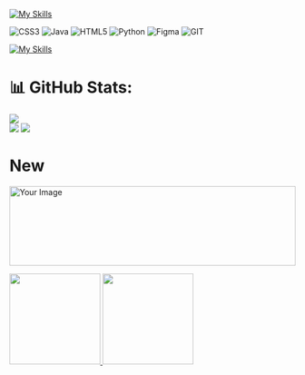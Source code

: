 [![My Skills](https://skillicons.dev/icons?i=cpp,java,python,git,html,css,figma)](https://skillicons.dev)

![CSS3](https://img.shields.io/badge/css3-%231572B6.svg?style=for-the-badge&logo=css3&logoColor=white) ![Java](https://img.shields.io/badge/java-%23ED8B00.svg?style=for-the-badge&logo=java&logoColor=white) ![HTML5](https://img.shields.io/badge/html5-%23E34F26.svg?style=for-the-badge&logo=html5&logoColor=white) ![Python](https://img.shields.io/badge/python-3670A0?style=for-the-badge&logo=python&logoColor=ffdd54) 	![Figma](https://img.shields.io/badge/figma-%23F24E1E.svg?style=for-the-badge&logo=figma&logoColor=white) ![GIT](https://img.shields.io/badge/Git-fc6d26?style=for-the-badge&logo=git&logoColor=white)

[![My Skills](https://skillicons.dev/icons?i=java,kotlin,nodejs,figma&theme=light)](https://skillicons.dev)

# 📊 GitHub Stats:
![](https://github-readme-stats.vercel.app/api/top-langs/?username=kushal7201&theme=nightowl&hide_border=false&include_all_commits=false&count_private=false&layout=compact) <br/>
![](https://github-readme-stats.vercel.app/api?username=kushal7201&theme=nightowl&hide_border=false&include_all_commits=false&count_private=false) 
![](https://github-readme-streak-stats.herokuapp.com/?user=kushal7201&theme=nightowl&hide_border=false)

# New
<img src="https://github-readme-streak-stats.herokuapp.com/?user=kushal7201&theme=nightowl&hide_border=false" alt="Your Image" style="width: 100%; height: 10em;"><br/>

<a href="https://github.com/kushal7201">
  <img height="160em" src="https://github-readme-stats.vercel.app/api?username=kushal7201&theme=nightowl&hide_border=false&include_all_commits=false&count_private=false" />
  <img height="160em" src="https://github-readme-streak-stats.herokuapp.com/?user=kushal7201&theme=nightowl&hide_border=false" />
  
</a>
